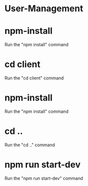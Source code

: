 # User-Management

# npm-install

Run the "npm install" command

# cd client

Run the "cd client" command

# npm-install

Run the "npm install" command

# cd ..

Run the "cd .." command

# npm run start-dev

Run the "npm run start-dev" command
